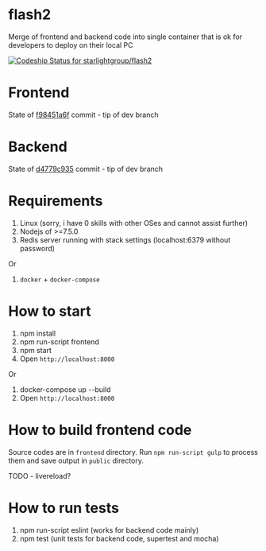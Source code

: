 # flash2
Merge of frontend and backend code into single container that is ok for developers to deploy on their local PC



[ ![Codeship Status for starlightgroup/flash2](https://app.codeship.com/projects/5ec6e150-e305-0134-1b72-664f30205a5b/status?branch=master)](https://app.codeship.com/projects/205942)


Frontend
===================
State of [f98451a6f](https://github.com/starlightgroup/flashlightsforever/commit/f98451a6ffbf929566b595ad129e1eb37b329182) commit - tip of dev branch


Backend
==================
State of [d4779c935](https://github.com/starlightgroup/node-api/commit/d4779c9352b94a78648ad0ea304d666bc6830636) commit - tip of dev branch


Requirements
=================

1. Linux (sorry, i have 0 skills with other OSes and cannot assist further)
2. Nodejs of >=7.5.0
3. Redis server running with stack settings (localhost:6379 without password)

Or

1. `docker` + `docker-compose`


How to start
=================


1. npm install
2. npm run-script frontend
3. npm start
4. Open `http://localhost:8000`


Or

1. docker-compose up --build
2. Open `http://localhost:8000`

How to build frontend code
==================

Source codes are in `frontend` directory.
Run `npm run-script gulp` to process them and save output in `public` directory.

TODO - livereload?


How to run tests
==================

1. npm run-script eslint (works for backend code mainly)
2. npm test (unit tests for backend code, supertest and mocha)

